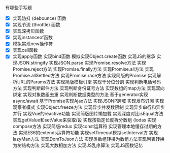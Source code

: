 有哪些手写题
- [x] 实现防抖 (debounce) 函数
- [x] 实现节流 (throttle) 函数
- [x] 实现深拷贝函数
- [x] 实现instanceof函数
- [x] 模拟实现new操作符
- [x] 实现call函数
- [x] 实现apply函数
实现bind函数
模拟实现Object.create函数
实现JS的继承
实现JSON.stringify
实现JSON.parse
实现Promise.resolve方法
实现Promise.reject方法
实现Promise.finally方法
实现Promise.all方法
实现Promise.allSettled方法
实现Promise.race方法
实现简版的Promise
实现解析URL的Params方法
实现简版模板引擎
实现干分位分割
实现判断电话号码方法
实现判断邮件方法
实现判断身份证号方法
实现数组的map方法
实现双向绑定
实现对象数组去重
实现判断数据类型的方法
基于generator实现async/await
基于Promise实现Ajax方法
实现JSONP跨域
实现发布订阅
实现观察者模式
实现Object.freeze方法
实现异步并发数限制
实现异步串行和异步并行
实现Vue的reactive功能
实现简版图片懒加载
实现深度对比isEqual方法
实现getValue和setValue来获取/设
实现按指定长度拆分数组 (lodas
实现compose方法
实现简版redux
实现const运算符
实现管理本地缓存过期的方法
实现ES6的extends运算符功能
实现setTimeout模拟setlnterval方
实现lazyMan方法
实现DomToJson方法
实现类数组转换为数组方法实现列表转换为树结构方法
实现大数相加方法
实现JS乱序算法
实现JS函数记忆